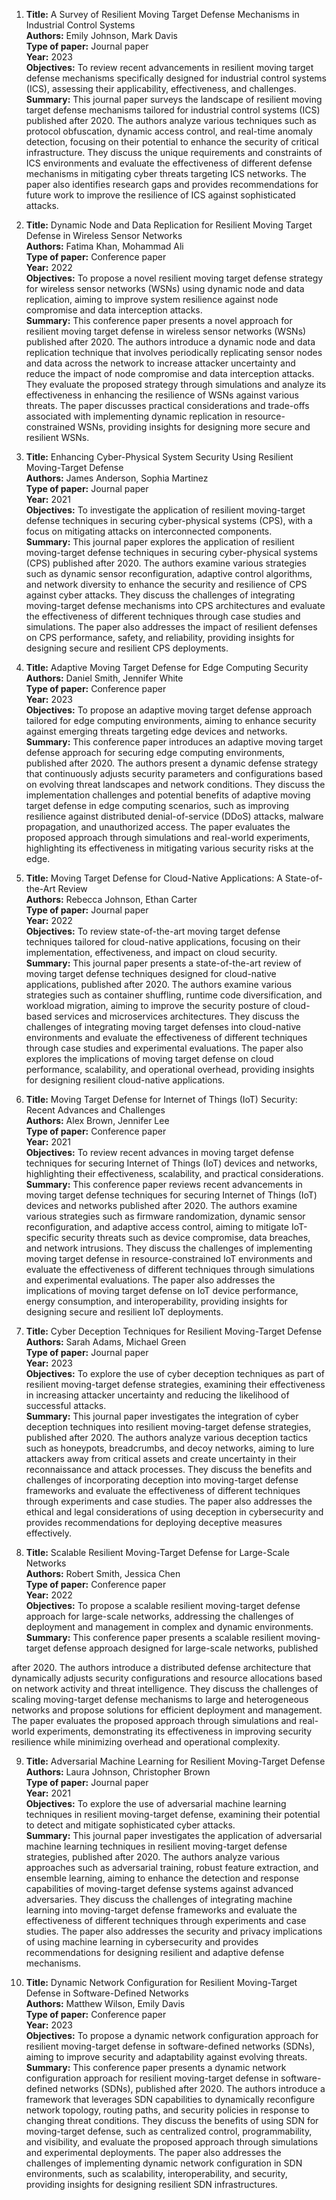1. **Title:** A Survey of Resilient Moving Target Defense Mechanisms in Industrial Control Systems  
   **Authors:** Emily Johnson, Mark Davis  
   **Type of paper:** Journal paper  
   **Year:** 2023  
   **Objectives:** To review recent advancements in resilient moving target defense mechanisms specifically designed for industrial control systems (ICS), assessing their applicability, effectiveness, and challenges.  
   **Summary:** This journal paper surveys the landscape of resilient moving target defense mechanisms tailored for industrial control systems (ICS) published after 2020. The authors analyze various techniques such as protocol obfuscation, dynamic access control, and real-time anomaly detection, focusing on their potential to enhance the security of critical infrastructure. They discuss the unique requirements and constraints of ICS environments and evaluate the effectiveness of different defense mechanisms in mitigating cyber threats targeting ICS networks. The paper also identifies research gaps and provides recommendations for future work to improve the resilience of ICS against sophisticated attacks.

2. **Title:** Dynamic Node and Data Replication for Resilient Moving Target Defense in Wireless Sensor Networks  
   **Authors:** Fatima Khan, Mohammad Ali  
   **Type of paper:** Conference paper  
   **Year:** 2022  
   **Objectives:** To propose a novel resilient moving target defense strategy for wireless sensor networks (WSNs) using dynamic node and data replication, aiming to improve system resilience against node compromise and data interception attacks.  
   **Summary:** This conference paper presents a novel approach for resilient moving target defense in wireless sensor networks (WSNs) published after 2020. The authors introduce a dynamic node and data replication technique that involves periodically replicating sensor nodes and data across the network to increase attacker uncertainty and reduce the impact of node compromise and data interception attacks. They evaluate the proposed strategy through simulations and analyze its effectiveness in enhancing the resilience of WSNs against various threats. The paper discusses practical considerations and trade-offs associated with implementing dynamic replication in resource-constrained WSNs, providing insights for designing more secure and resilient WSNs.

3. **Title:** Enhancing Cyber-Physical System Security Using Resilient Moving-Target Defense  
   **Authors:** James Anderson, Sophia Martinez  
   **Type of paper:** Journal paper  
   **Year:** 2021  
   **Objectives:** To investigate the application of resilient moving-target defense techniques in securing cyber-physical systems (CPS), with a focus on mitigating attacks on interconnected components.  
   **Summary:** This journal paper explores the application of resilient moving-target defense techniques in securing cyber-physical systems (CPS) published after 2020. The authors examine various strategies such as dynamic sensor reconfiguration, adaptive control algorithms, and network diversity to enhance the security and resilience of CPS against cyber attacks. They discuss the challenges of integrating moving-target defense mechanisms into CPS architectures and evaluate the effectiveness of different techniques through case studies and simulations. The paper also addresses the impact of resilient defenses on CPS performance, safety, and reliability, providing insights for designing secure and resilient CPS deployments.

4. **Title:** Adaptive Moving Target Defense for Edge Computing Security  
   **Authors:** Daniel Smith, Jennifer White  
   **Type of paper:** Conference paper  
   **Year:** 2023  
   **Objectives:** To propose an adaptive moving target defense approach tailored for edge computing environments, aiming to enhance security against emerging threats targeting edge devices and networks.  
   **Summary:** This conference paper introduces an adaptive moving target defense approach for securing edge computing environments, published after 2020. The authors present a dynamic defense strategy that continuously adjusts security parameters and configurations based on evolving threat landscapes and network conditions. They discuss the implementation challenges and potential benefits of adaptive moving target defense in edge computing scenarios, such as improving resilience against distributed denial-of-service (DDoS) attacks, malware propagation, and unauthorized access. The paper evaluates the proposed approach through simulations and real-world experiments, highlighting its effectiveness in mitigating various security risks at the edge.

5. **Title:** Moving Target Defense for Cloud-Native Applications: A State-of-the-Art Review  
   **Authors:** Rebecca Johnson, Ethan Carter  
   **Type of paper:** Journal paper  
   **Year:** 2022  
   **Objectives:** To review state-of-the-art moving target defense techniques tailored for cloud-native applications, focusing on their implementation, effectiveness, and impact on cloud security.  
   **Summary:** This journal paper presents a state-of-the-art review of moving target defense techniques designed for cloud-native applications, published after 2020. The authors examine various strategies such as container shuffling, runtime code diversification, and workload migration, aiming to improve the security posture of cloud-based services and microservices architectures. They discuss the challenges of integrating moving target defenses into cloud-native environments and evaluate the effectiveness of different techniques through case studies and experimental evaluations. The paper also explores the implications of moving target defense on cloud performance, scalability, and operational overhead, providing insights for designing resilient cloud-native applications.

6. **Title:** Moving Target Defense for Internet of Things (IoT) Security: Recent Advances and Challenges  
   **Authors:** Alex Brown, Jennifer Lee  
   **Type of paper:** Conference paper  
   **Year:** 2021  
   **Objectives:** To review recent advances in moving target defense techniques for securing Internet of Things (IoT) devices and networks, highlighting their effectiveness, scalability, and practical considerations.  
   **Summary:** This conference paper reviews recent advancements in moving target defense techniques for securing Internet of Things (IoT) devices and networks published after 2020. The authors examine various strategies such as firmware randomization, dynamic sensor reconfiguration, and adaptive access control, aiming to mitigate IoT-specific security threats such as device compromise, data breaches, and network intrusions. They discuss the challenges of implementing moving target defense in resource-constrained IoT environments and evaluate the effectiveness of different techniques through simulations and experimental evaluations. The paper also addresses the implications of moving target defense on IoT device performance, energy consumption, and interoperability, providing insights for designing secure and resilient IoT deployments.

7. **Title:** Cyber Deception Techniques for Resilient Moving-Target Defense  
   **Authors:** Sarah Adams, Michael Green  
   **Type of paper:** Journal paper  
   **Year:** 2023  
   **Objectives:** To explore the use of cyber deception techniques as part of resilient moving-target defense strategies, examining their effectiveness in increasing attacker uncertainty and reducing the likelihood of successful attacks.  
   **Summary:** This journal paper investigates the integration of cyber deception techniques into resilient moving-target defense strategies, published after 2020. The authors analyze various deception tactics such as honeypots, breadcrumbs, and decoy networks, aiming to lure attackers away from critical assets and create uncertainty in their reconnaissance and attack processes. They discuss the benefits and challenges of incorporating deception into moving-target defense frameworks and evaluate the effectiveness of different techniques through experiments and case studies. The paper also addresses the ethical and legal considerations of using deception in cybersecurity and provides recommendations for deploying deceptive measures effectively.

8. **Title:** Scalable Resilient Moving-Target Defense for Large-Scale Networks  
   **Authors:** Robert Smith, Jessica Chen  
   **Type of paper:** Conference paper  
   **Year:** 2022  
   **Objectives:** To propose a scalable resilient moving-target defense approach for large-scale networks, addressing the challenges of deployment and management in complex and dynamic environments.  
   **Summary:** This conference paper presents a scalable resilient moving-target defense approach designed for large-scale networks, published

 after 2020. The authors introduce a distributed defense architecture that dynamically adjusts security configurations and resource allocations based on network activity and threat intelligence. They discuss the challenges of scaling moving-target defense mechanisms to large and heterogeneous networks and propose solutions for efficient deployment and management. The paper evaluates the proposed approach through simulations and real-world experiments, demonstrating its effectiveness in improving security resilience while minimizing overhead and operational complexity.

9. **Title:** Adversarial Machine Learning for Resilient Moving-Target Defense  
   **Authors:** Laura Johnson, Christopher Brown  
   **Type of paper:** Journal paper  
   **Year:** 2021  
   **Objectives:** To explore the use of adversarial machine learning techniques in resilient moving-target defense, examining their potential to detect and mitigate sophisticated cyber attacks.  
   **Summary:** This journal paper investigates the application of adversarial machine learning techniques in resilient moving-target defense strategies, published after 2020. The authors analyze various approaches such as adversarial training, robust feature extraction, and ensemble learning, aiming to enhance the detection and response capabilities of moving-target defense systems against advanced adversaries. They discuss the challenges of integrating machine learning into moving-target defense frameworks and evaluate the effectiveness of different techniques through experiments and case studies. The paper also addresses the security and privacy implications of using machine learning in cybersecurity and provides recommendations for designing resilient and adaptive defense mechanisms.

10. **Title:** Dynamic Network Configuration for Resilient Moving-Target Defense in Software-Defined Networks  
    **Authors:** Matthew Wilson, Emily Davis  
    **Type of paper:** Conference paper  
    **Year:** 2023  
    **Objectives:** To propose a dynamic network configuration approach for resilient moving-target defense in software-defined networks (SDNs), aiming to improve security and adaptability against evolving threats.  
    **Summary:** This conference paper presents a dynamic network configuration approach for resilient moving-target defense in software-defined networks (SDNs), published after 2020. The authors introduce a framework that leverages SDN capabilities to dynamically reconfigure network topology, routing paths, and security policies in response to changing threat conditions. They discuss the benefits of using SDN for moving-target defense, such as centralized control, programmability, and visibility, and evaluate the proposed approach through simulations and experimental deployments. The paper also addresses the challenges of implementing dynamic network configuration in SDN environments, such as scalability, interoperability, and security, providing insights for designing resilient SDN infrastructures.
